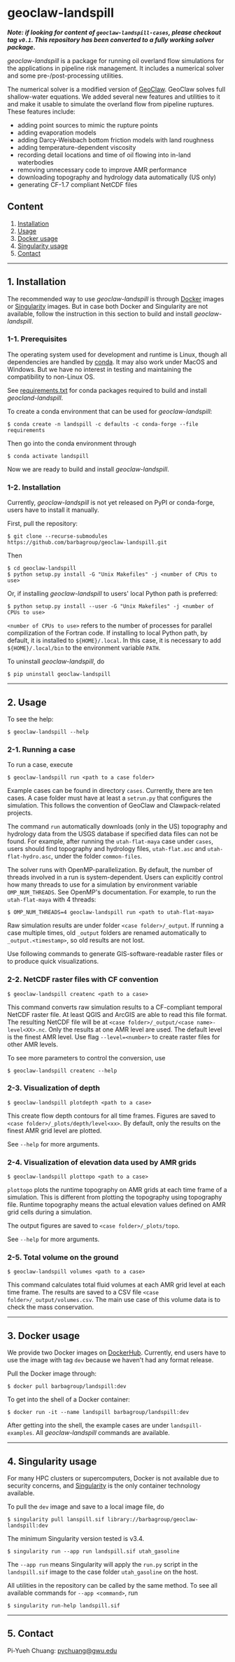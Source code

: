 geoclaw-landspill
=================

***Note: if looking for content of `geoclaw-landspill-cases`, please checkout tag
`v0.1`. This repository has been converted to a fully working solver package.***

*geoclaw-landspill* is a package for running oil overland flow simulations for
the applications in pipeline risk management. It includes a numerical solver and
some pre-/post-processing utilities.

The numerical solver is a modified version of
[GeoClaw](http://www.clawpack.org/geoclaw.html).
GeoClaw solves full shallow-water equations. We added several new features and
utilities to it and make it usable to simulate the overland flow from pipeline
ruptures. These features include:

* adding point sources to mimic the rupture points
* adding evaporation models
* adding Darcy-Weisbach bottom friction models with land roughness
* adding temperature-dependent viscosity
* recording detail locations and time of oil flowing into in-land waterbodies
* removing unnecessary code to improve AMR performance
* downloading topography and hydrology data automatically (US only)
* generating CF-1.7 compliant NetCDF files

## Content
1. [Installation](#1-installation)
2. [Usage](#2-usage)
3. [Docker usage](#3-docker-usage)
4. [Singularity usage](#4-singularity-usage)
5. [Contact](#5-contact)

------------------------------------------------------------------------
## 1. Installation

The recommended way to use *geoclaw-landspill* is through
[Docker](#4-docker-usage) images or [Singularity](#5-singularity-usage) 
images. But in case both Docker and Singularity are not available, follow the 
instruction in this section to build and install *geoclaw-landspill*.

### 1-1. Prerequisites

The operating system used for development and runtime is Linux, though all
dependencies are handled by [conda](https://www.anaconda.com/). It may also work
under MacOS and Windows. But we have no interest in testing and maintaining the
compatibility to non-Linux OS.

See [requirements.txt](requirements.txt) for conda packages required to build
and install *geocland-landspill*.

To create a conda environment that can be used for *geoclaw-landspill*:

```
$ conda create -n landspill -c defaults -c conda-forge --file requirements
```

Then go into the conda environment through

```
$ conda activate landspill
```

Now we are ready to build and install *geoclaw-landspill*.

### 1-2. Installation

Currently, *geoclaw-landspill* is not yet released on PyPI or conda-forge, users
have to install it manually.

First, pull the repository:

```
$ git clone --recurse-submodules https://github.com/barbagroup/geoclaw-landspill.git
```

Then

```
$ cd geoclaw-landspill
$ python setup.py install -G "Unix Makefiles" -j <number of CPUs to use>
```
Or, if installing *geoclaw-landspill* to users' local Python path is preferred:

```
$ python setup.py install --user -G "Unix Makefiles" -j <number of CPUs to use>
```

`<number of CPUs to use>` refers to the number of processes for parallel
compilization of the Fortran code. If installing to local Python path, by default, it is
installed to `${HOME}/.local`. In this case, it is necessary to add
`${HOME}/.local/bin` to the environment variable `PATH`.

To uninstall *geoclaw-landspill*, do

```
$ pip uninstall geoclaw-landspill
```

------------------------------------------------------------------------
## 2. Usage

To see the help:

```
$ geoclaw-landspill --help
```

### 2-1. Running a case

To run a case, execute

```
$ geoclaw-landspill run <path to a case folder>
```

Example cases can be found in directory `cases`. Currently, there are ten cases.
A case folder must have at least a `setrun.py` that configures the simulation.
This follows the convention of GeoClaw and Clawpack-related projects.

The command `run` automatically downloads (only in the US) topography and
hydrology data from the USGS database if specified data files can not be found.
For example, after running the `utah-flat-maya` case under `cases`, users should
find topography and hydrology files, `utah-flat.asc` and `utah-flat-hydro.asc`,
under the folder `common-files`.

The solver runs with OpenMP-parallelization. By default, the number of threads
involved in a run is system-dependent. Users can explicitly control how many
threads to use for a simulation by environment variable `OMP_NUM_THREADS`. See
OpenMP's documentation. For example, to run the `utah-flat-maya` with 4 threads:

```
$ OMP_NUM_THREADS=4 geoclaw-landspill run <path to utah-flat-maya>
```

Raw simulation results are under folder `<case folder>/_output`. If running a
case multiple times, old `_output` folders are renamed automatically to
`_output.<timestamp>`, so old results are not lost.

Use following commands to generate GIS-software-readable raster files or to
produce quick visualizations.

### 2-2. NetCDF raster files with CF convention

```
$ geoclaw-landspill createnc <path to a case>
```

This command converts raw simulation results to a CF-compliant temporal NetCDF
raster file. At least QGIS and ArcGIS are able to read this file format. The
resulting NetCDF file will be at `<case folder>/_output/<case name>-level<XX>.nc`.
Only the results at one AMR level are used. The default level is the finest AMR
level. Use flag `--level=<number>` to create raster files for other AMR levels.

To see more parameters to control the conversion, use

```
$ geoclaw-landspill createnc --help
```


### 2-3. Visualization of depth

```
$ geoclaw-landspill plotdepth <path to a case>
```

This create flow depth contours for all time frames. Figures are saved to
`<case folder>/_plots/depth/level<xx>`. By default, only the results on the
finest AMR grid level are plotted.

See `--help` for more arguments.

### 2-4. Visualization of elevation data used by AMR grids

```
$ geoclaw-landspill plottopo <path to a case>
```

`plottopo` plots the runtime topography on AMR grids at each time frame of a 
simulation. This is different from plotting the topography using topography
file. Runtime topography means the actual elevation values defined on AMR grid
cells during a simulation.

The output figures are saved to `<case folder>/_plots/topo`.

See `--help` for more arguments.

### 2-5. Total volume on the ground

```
$ geoclaw-landspill volumes <path to a case>
```

This command calculates total fluid volumes at each AMR grid level at each time
frame. The results are saved to a CSV file `<case folder>/_output/volumes.csv`.
The main use case of this volume data is to check the mass conservation.

------------------------------------------------------------------------
## 3. Docker usage

We provide two Docker images on 
[DockerHub](https://hub.docker.com/r/barbagroup/landspill).
Currently, end users have to use the image with tag `dev` because we haven't had
any format release.

Pull the Docker image through:

```
$ docker pull barbagroup/landspill:dev
```

To get into the shell of a Docker container:
```
$ docker run -it --name landspill barbagroup/landspill:dev
```
After getting into the shell, the example cases are under `landspill-examples`.
All *geoclaw-landspill* commands are available.

------------------------------------------------------------------------
## 4. Singularity usage

For many HPC clusters or supercomputers, Docker is not available due to
security concerns, and [Singularity](https://www.sylabs.io/singularity/) is the 
only container technology available. 

To pull the `dev` image and save to a local image file, do
```
$ singularity pull lanspill.sif library://barbagroup/geoclaw-landspill:dev
```

The minimum Singularity version tested is v3.4.

```
$ singularity run --app run landspill.sif utah_gasoline
```

The `--app run` means Singularity will apply the `run.py` script in the 
`landspill.sif` image to the case folder `utah_gasoline` on the host.

All utilities in the repository can be called by the same method. To see all
available commands for `--app <command>`, run
```
$ singularity run-help landspill.sif
```

------------------------------------------------------------------------
## 5. Contact

Pi-Yueh Chuang: pychuang@gwu.edu
